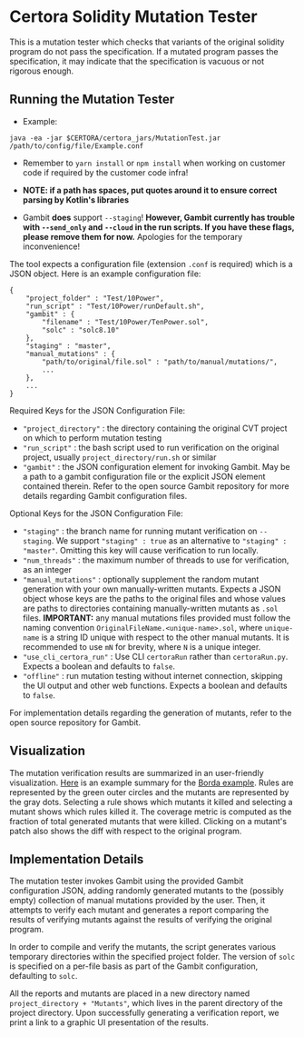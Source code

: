 # Certora Solidity Mutation Tester

This is a mutation tester which
 checks that variants of the original
 solidity program do not pass the specification.
If a mutated program passes the specification,
it may indicate that the specification is vacuous or not rigorous enough.

## Running the Mutation Tester

- Example:
```
java -ea -jar $CERTORA/certora_jars/MutationTest.jar /path/to/config/file/Example.conf
```

- Remember to `yarn install` or `npm install` when working
  on customer code if required by the customer code infra!

- **NOTE: if a path has spaces, put quotes around it to ensure correct parsing by Kotlin's libraries**

- Gambit **does** support `--staging`!
**However, Gambit currently has trouble with
`--send_only` and `--cloud` in the run scripts.
If you have these flags, please remove them for now.**
Apologies for the temporary inconvenience!

The tool expects a configuration file (extension `.conf` is required)
which is a JSON object.
Here is an example configuration file:

```
{
    "project_folder" : "Test/10Power",
    "run_script" : "Test/10Power/runDefault.sh",
    "gambit" : {
        "filename" : "Test/10Power/TenPower.sol",
        "solc" : "solc8.10"
    },
    "staging" : "master",
    "manual_mutations" : {
        "path/to/original/file.sol" : "path/to/manual/mutations/",
        ...
    },
    ...
}
```

Required Keys for the JSON Configuration File:
- `"project_directory"` : the directory containing the original CVT project on which to perform mutation testing
- `"run_script"` : the bash script used to run verification on the original project, usually `project_directory/run.sh` or similar
- `"gambit"` : the JSON configuration element for invoking Gambit. May be a path to a gambit configuration file
or the explicit JSON element contained therein. Refer to the open source Gambit repository for more details regarding Gambit configuration files.

Optional Keys for the JSON Configuration File:
- `"staging"` : the branch name for running mutant verification on `--staging`. We support `"staging" : true` as an
alternative to `"staging" : "master"`. Omitting this key will cause verification to run locally.
- `"num_threads"` : the maximum number of threads to use for verification, as an integer
- `"manual_mutations"` : optionally supplement the random mutant generation with your own manually-written mutants.
Expects a JSON object whose keys are the paths to the original files and whose values are paths to directories containing
manually-written mutants as `.sol` files. **IMPORTANT:** any manual mutations files provided must follow the naming
convention `OriginalFileName.<unique-name>.sol`, where `unique-name` is a string ID unique with respect to the other
manual mutants. It is recommended to use `mN` for brevity, where `N` is a unique integer.
- `"use_cli_certora_run"` : Use CLI `certoraRun` rather than `certoraRun.py`. Expects a boolean and defaults to `false`.
- `"offline"` : run mutation testing without internet connection, skipping the UI output and other web functions.
Expects a boolean and defaults to `false`.

For implementation details regarding the generation of mutants, refer to the open source repository for Gambit.

## Visualization

The mutation verification results are
  summarized in an user-friendly visualization.
[Here](https://mutation-testing-beta.certora.com/reports/mutation?id=c7c659d7-d500-46f2-acf1-1392eee714b5&anonymousKey=f4b40ba6-2160-4993-9f50-02625b291cae) is an example summary
  for the [Borda example](https://github.com/Certora/CodeExamples/tree/master/Borda).
Rules are represented by the green outer circles
  and the mutants are represented by the gray dots.
Selecting a rule shows which mutants it killed
  and selecting a mutant shows which rules killed it.
The coverage metric is computed as the fraction
  of total generated mutants that were killed.
Clicking on a mutant's patch also shows the
  diff with respect to the original program.

## Implementation Details

The mutation tester invokes Gambit using the provided Gambit configuration
JSON, adding randomly generated mutants to the (possibly empty) collection of
manual mutations provided by the user. Then, it attempts to verify each mutant
and generates a report comparing the results of verifying mutants against the
results of verifying the original program.

In order to compile and verify the mutants, the script generates various
temporary directories within the specified project folder. The version of
`solc` is specified on a per-file basis as part of the Gambit configuration,
defaulting to `solc`.

All the reports and mutants are placed in a new directory named
`project_directory + "Mutants"`, which lives in the parent directory of the
project directory. Upon successfully generating a verification report, we print
a link to a graphic UI presentation of the results.
